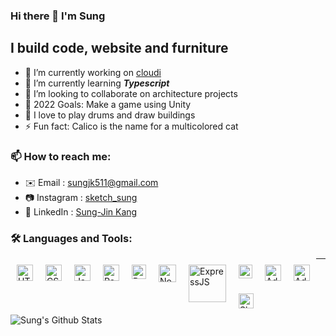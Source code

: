 ### Hi there 👋 I'm Sung

## I build code, website and furniture
- 🔭 I’m currently working on [cloudi][website]
- 🌱 I’m currently learning ***Typescript***
- 👯 I’m looking to collaborate on architecture projects
- 💬 2022 Goals: Make a game using Unity
- 🥁 I love to play drums and draw buildings 
- ⚡ Fun fact: Calico is the name for a multicolored cat

### 📫 How to reach me:
- ✉️ Email : sungjk511@gmail.com
- 📷 Instagram : [sketch_sung][instagram]
- 👥 LinkedIn : [Sung-Jin Kang][linkedin]

### 🛠 Languages and Tools:

<img align="left" alt="HTML" width="26px" style="margin:10px;" src="https://user-images.githubusercontent.com/79678662/142154904-901c84fe-0690-4652-bc45-de4a1c508c3d.png" />

<img align="left" alt="CSS" width="26px" style="margin:10px;" src="https://user-images.githubusercontent.com/79678662/142154725-d7fc51c8-cb81-4b79-9ce4-0f852c03ce4e.png" />

<img align="left" alt="Javascript" width="26px" style="margin:10px;" src="https://user-images.githubusercontent.com/79678662/142154486-b2e1a534-8bc5-42a4-969d-7bea867e1420.png" /> 

<img align="left" alt="React" width="26px" style="margin:10px;" src="https://user-images.githubusercontent.com/79678662/142155719-253be211-a1a0-4259-ab62-bc344beed5c6.png" />

<img align="left" alt="Redux" width="23px" style="margin:10px;" src="https://user-images.githubusercontent.com/79678662/142155611-4626faa0-7066-4184-84f5-344451cd5fd1.png" />


<img align="left" alt="NodeJS" height="28px" style="margin:10px;" src="https://user-images.githubusercontent.com/79678662/142155970-9e440371-9282-49a2-adc7-c016cbcac527.png" />

<img align="left" alt="ExpressJS" width="60px" style="margin:10px;" src="https://user-images.githubusercontent.com/79678662/142156605-cabcb02b-5999-4f18-8026-5d383d03ee02.png" />

<img align="left" alt="VS Code" width="22px" style="margin:10px;" src="https://user-images.githubusercontent.com/79678662/142157565-c8ceff68-5c5e-4f94-8da2-ad8b1c397a3a.png" />

<img align="left" alt="Adobe Photoshop" width="26px" style="margin:10px;" src="https://user-images.githubusercontent.com/79678662/142156533-f892b16c-6ece-472d-bdc0-3129b0bee65c.png" />

<img align="left" alt="Adobe Illustrator" width="26px" style="margin:10px;" src="https://user-images.githubusercontent.com/79678662/142156391-91ea4bd2-9afc-4f11-9635-ff5b78aee5a9.png" />

<img align="left" alt="SketchUp" width="24px" style="margin:10px;" src="https://user-images.githubusercontent.com/79678662/142157231-1425a8fb-3c45-481d-8443-d669a0b64d1d.png" />

---

<img align="left" alt="Sung's Github Stats" src="https://github-readme-stats.vercel.app/api?username=spirited-hunger&show_icons=true&theme=tokyonight&hide_border=true" />

<br />
<br />

[website]: https://cloudi.shop/
[instagram]: https://www.instagram.com/sketch_sung/
[linkedin]: https://www.linkedin.com/in/sung-jin-kang-480987225/



